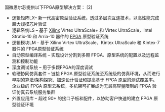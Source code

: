 国微思尔芯提供以下FPGA原型解决方案： [2] 

- 逻辑矩阵LX– 新一代高密原型验证系统，透过多层次互连技术，以高性能完成超大规模芯片验证
- 逻辑系统LS – 基于 [Xilinx](https://baike.baidu.com/item/Xilinx/7132474) Virtex UltraScale+ 和 Virtex UltraScale，Intel Stratix-10 和 Arria-10 器件的 [FPGA](https://baike.baidu.com/item/FPGA%20/935826) 原型验证系统
- 逻辑模块LM – 基于 Xilinx Virtex UltraScale、Kintex UltraScale 和 Kintex-7 器件的 FPGA原型验证系统
- 自动原型编译系统 – 实现设计分割到多颗 FPGA、原型系统的配置以及远程监测和控制功能
- 深度调试系统 – 用于多颗FPGA的深度调试
- 软硬协同仿真套件 – 链接 FPGA 原型验证系统至系统级的仿真环境，从而进行早期的算法/架构探究、加速设计验证和提高基于 FPGA 原型的测试覆盖率。企业级的 FPGA 原型云系统，多机架可扩展成为无最高容量限制的 FPGA 验证仿真云系统服务集群
- 外置应用库 – 超过 90+ 的接口子板和配件，以协助客户快速的建立 FPGA 原型验证环境